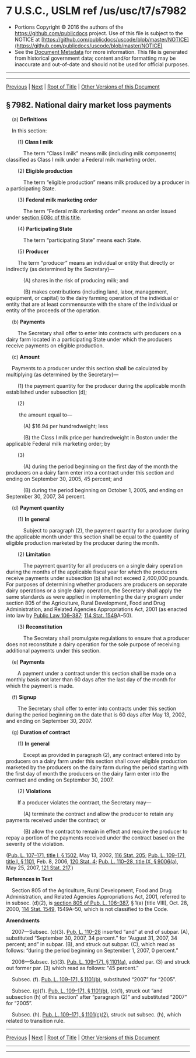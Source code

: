 ---
---

# 7 U.S.C., USLM ref /us/usc/t7/s7982

* Portions Copyright © 2016 the authors of the https://github.com/publicdocs project.
  Use of this file is subject to the NOTICE at [https://github.com/publicdocs/uscode/blob/master/NOTICE](https://github.com/publicdocs/uscode/blob/master/NOTICE)
* See the [Document Metadata](././../../../../..//README.md) for more information.
  This file is generated from historical government data; content and/or formatting may be inaccurate and out-of-date and should not be used for official purposes.

----------
----------

[Previous](./../../../../..//us/usc/t7/ch106/schV/m__us_usc_t7_s7981.md) | [Next](./../../../../..//us/usc/t7/ch106/schV/m__us_usc_t7_s7983.md) | [Root of Title](./../../../../../) | [Other Versions of this Document](https://publicdocs.github.io/go/links?ns=uslm&ref=%2Fus%2Fusc%2Ft7%2Fs7982)

## § 7982. National dairy market loss payments

    (a) __Definitions__ 

    In this section:

        (1) __Class I milk__ 

            The term “Class I milk” means milk (including milk components) classified as Class I milk under a Federal milk marketing order.

        (2) __Eligible production__ 

            The term “eligible production” means milk produced by a producer in a participating State.

        (3) __Federal milk marketing order__ 

            The term “Federal milk marketing order” means an order issued under [section 608c of this title][/us/usc/t7/s608c].

        (4) __Participating State__ 

            The term “participating State” means each State.

        (5) __Producer__ 

        The term “producer” means an individual or entity that directly or indirectly (as determined by the Secretary)—

            (A) shares in the risk of producing milk; and

            (B) makes contributions (including land, labor, management, equipment, or capital) to the dairy farming operation of the individual or entity that are at least commensurate with the share of the individual or entity of the proceeds of the operation.

    (b) __Payments__ 

        The Secretary shall offer to enter into contracts with producers on a dairy farm located in a participating State under which the producers receive payments on eligible production.

    (c) __Amount__ 

    Payments to a producer under this section shall be calculated by multiplying (as determined by the Secretary)—

        (1) the payment quantity for the producer during the applicable month established under subsection (d);

        (2)

         the amount equal to—

            (A) $16.94 per hundredweight; less

            (B) the Class I milk price per hundredweight in Boston under the applicable Federal milk marketing order; by

        (3)

            (A) during the period beginning on the first day of the month the producers on a dairy farm enter into a contract under this section and ending on September 30, 2005, 45 percent; and

            (B) during the period beginning on October 1, 2005, and ending on September 30, 2007, 34 percent.

    (d) __Payment quantity__ 

        (1) __In general__ 

            Subject to paragraph (2), the payment quantity for a producer during the applicable month under this section shall be equal to the quantity of eligible production marketed by the producer during the month.

        (2) __Limitation__ 

            The payment quantity for all producers on a single dairy operation during the months of the applicable fiscal year for which the producers receive payments under subsection (b) shall not exceed 2,400,000 pounds. For purposes of determining whether producers are producers on separate dairy operations or a single dairy operation, the Secretary shall apply the same standards as were applied in implementing the dairy program under section 805 of the Agriculture, Rural Development, Food and Drug Administration, and Related Agencies Appropriations Act, 2001 (as enacted into law by [Public Law 106–387][/us/pl/106/387]; [114 Stat. 1549][/us/stat/114/1549]A–50).

        (3) __Reconstitution__ 

            The Secretary shall promulgate regulations to ensure that a producer does not reconstitute a dairy operation for the sole purpose of receiving additional payments under this section.

    (e) __Payments__ 

        A payment under a contract under this section shall be made on a monthly basis not later than 60 days after the last day of the month for which the payment is made.

    (f) __Signup__ 

        The Secretary shall offer to enter into contracts under this section during the period beginning on the date that is 60 days after May 13, 2002, and ending on September 30, 2007.

    (g) __Duration of contract__ 

        (1) __In general__ 

            Except as provided in paragraph (2), any contract entered into by producers on a dairy farm under this section shall cover eligible production marketed by the producers on the dairy farm during the period starting with the first day of month the producers on the dairy farm enter into the contract and ending on September 30, 2007.

        (2) __Violations__ 

        If a producer violates the contract, the Secretary may—

            (A) terminate the contract and allow the producer to retain any payments received under the contract; or

            (B) allow the contract to remain in effect and require the producer to repay a portion of the payments received under the contract based on the severity of the violation.

([Pub. L. 107–171, title I, § 1502][/us/pl/107/171/s1502], May 13, 2002, [116 Stat. 205][/us/stat/116/205]; [Pub. L. 109–171, title I, § 1101][/us/pl/109/171/s1101], Feb. 8, 2006, [120 Stat. 4][/us/stat/120/4]; [Pub. L. 110–28, title IX, § 9006(a)][/us/pl/110/28/s9006/a], May 25, 2007, [121 Stat. 217][/us/stat/121/217].)

 __References in Text__ 

    Section 805 of the Agriculture, Rural Development, Food and Drug Administration, and Related Agencies Appropriations Act, 2001, referred to in subsec. (d)(2), is [section 805 of Pub. L. 106–387][/us/pl/106/387/s805], § 1(a) \[title VIII\], Oct. 28, 2000, [114 Stat. 1549][/us/stat/114/1549], 1549A–50, which is not classified to the Code.

 __Amendments__ 

    2007—Subsec. (c)(3). [Pub. L. 110–28][/us/pl/110/28] inserted “and” at end of subpar. (A), substituted “September 30, 2007, 34 percent.” for “August 31, 2007, 34 percent; and” in subpar. (B), and struck out subpar. (C), which read as follows: “during the period beginning on September 1, 2007, 0 percent.”

    2006—Subsec. (c)(3). [Pub. L. 109–171, § 1101(a)][/us/pl/109/171/s1101/a], added par. (3) and struck out former par. (3) which read as follows: “45 percent.”

    Subsec. (f). [Pub. L. 109–171, § 1101(b)][/us/pl/109/171/s1101/b], substituted “2007” for “2005”.

    Subsec. (g)(1). [Pub. L. 109–171, § 1101(b)][/us/pl/109/171/s1101/b], (c)(1), struck out “and subsection (h) of this section” after “paragraph (2)” and substituted “2007” for “2005”.

    Subsec. (h). [Pub. L. 109–171, § 1101(c)(2)][/us/pl/109/171/s1101/c/2], struck out subsec. (h), which related to transition rule.

----------

[Previous](./../../../../..//us/usc/t7/ch106/schV/m__us_usc_t7_s7981.md) | [Next](./../../../../..//us/usc/t7/ch106/schV/m__us_usc_t7_s7983.md) | [Root of Title](./../../../../../) | [Other Versions of this Document](https://publicdocs.github.io/go/links?ns=uslm&ref=%2Fus%2Fusc%2Ft7%2Fs7982)

----------
----------

[/us/usc/t7/s608c]: https://publicdocs.github.io/go/links?ns=uslm&ref=%2Fus%2Fusc%2Ft7%2Fs608c
[/us/pl/106/387]: https://publicdocs.github.io/go/links?ns=uslm&ref=%2Fus%2Fpl%2F106%2F387
[/us/stat/114/1549]: https://publicdocs.github.io/go/links?ns=uslm&ref=%2Fus%2Fstat%2F114%2F1549
[/us/pl/107/171/s1502]: https://publicdocs.github.io/go/links?ns=uslm&ref=%2Fus%2Fpl%2F107%2F171%2Fs1502
[/us/stat/116/205]: https://publicdocs.github.io/go/links?ns=uslm&ref=%2Fus%2Fstat%2F116%2F205
[/us/pl/109/171/s1101]: https://publicdocs.github.io/go/links?ns=uslm&ref=%2Fus%2Fpl%2F109%2F171%2Fs1101
[/us/stat/120/4]: https://publicdocs.github.io/go/links?ns=uslm&ref=%2Fus%2Fstat%2F120%2F4
[/us/pl/110/28/s9006/a]: https://publicdocs.github.io/go/links?ns=uslm&ref=%2Fus%2Fpl%2F110%2F28%2Fs9006%2Fa
[/us/stat/121/217]: https://publicdocs.github.io/go/links?ns=uslm&ref=%2Fus%2Fstat%2F121%2F217
[/us/pl/106/387/s805]: https://publicdocs.github.io/go/links?ns=uslm&ref=%2Fus%2Fpl%2F106%2F387%2Fs805
[/us/stat/114/1549]: https://publicdocs.github.io/go/links?ns=uslm&ref=%2Fus%2Fstat%2F114%2F1549
[/us/pl/110/28]: https://publicdocs.github.io/go/links?ns=uslm&ref=%2Fus%2Fpl%2F110%2F28
[/us/pl/109/171/s1101/a]: https://publicdocs.github.io/go/links?ns=uslm&ref=%2Fus%2Fpl%2F109%2F171%2Fs1101%2Fa
[/us/pl/109/171/s1101/b]: https://publicdocs.github.io/go/links?ns=uslm&ref=%2Fus%2Fpl%2F109%2F171%2Fs1101%2Fb
[/us/pl/109/171/s1101/b]: https://publicdocs.github.io/go/links?ns=uslm&ref=%2Fus%2Fpl%2F109%2F171%2Fs1101%2Fb
[/us/pl/109/171/s1101/c/2]: https://publicdocs.github.io/go/links?ns=uslm&ref=%2Fus%2Fpl%2F109%2F171%2Fs1101%2Fc%2F2


